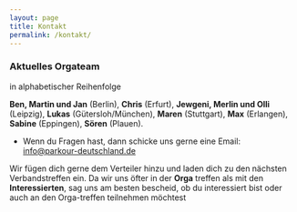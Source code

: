 ```yaml
---
layout: page
title: Kontakt
permalink: /kontakt/
---
```


### Aktuelles Orgateam

in alphabetischer Reihenfolge

**Ben, Martin und Jan** (Berlin), **Chris** (Erfurt), **Jewgeni, Merlin und Olli** (Leipzig), **Lukas** (Gütersloh/München), **Maren** (Stuttgart), **Max** (Erlangen), **Sabine** (Eppingen), **Sören** (Plauen).

- Wenn du Fragen hast, dann schicke uns gerne eine Email: info@parkour-deutschland.de

Wir fügen dich gerne dem Verteiler hinzu und laden dich zu den nächsten Verbandstreffen ein. Da wir uns öfter in der **Orga** treffen als mit den **Interessierten**, sag uns am besten bescheid, ob du interessiert bist oder auch an den Orga-treffen teilnehmen möchtest
